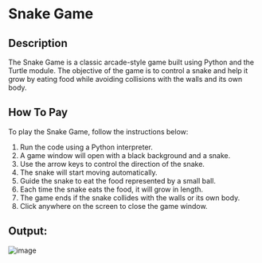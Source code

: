 # Snake Game
## Description
The Snake Game is a classic arcade-style game built using Python and the Turtle module. The objective of the game is to control a snake and help it grow by eating food while avoiding collisions with the walls and its own body.

## How To Pay
To play the Snake Game, follow the instructions below:

1. Run the code using a Python interpreter.
2. A game window will open with a black background and a snake.
3. Use the arrow keys to control the direction of the snake.
4. The snake will start moving automatically.
5. Guide the snake to eat the food represented by a small ball.
6. Each time the snake eats the food, it will grow in length.
7. The game ends if the snake collides with the walls or its own body.
8. Click anywhere on the screen to close the game window.

## Output:
![image](https://github.com/sadafahmedd/python_projects/assets/90939272/30eb422f-42fd-4d68-a5b6-3ec94777a278)
